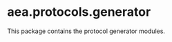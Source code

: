 <a name="aea.protocols.generator"></a>
# aea.protocols.generator

This package contains the protocol generator modules.

